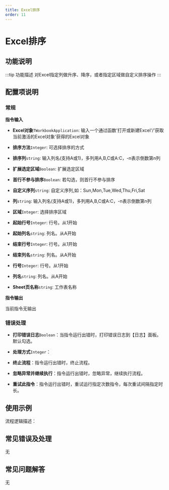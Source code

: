 ```yaml
---
title: Excel排序
order: 11
---
```


# Excel排序

## 功能说明

:::tip 功能描述
对Excel指定列做升序、降序，或者指定区域做自定义排序操作
:::

## 配置项说明

### 常规

**指令输入**

- **Excel对象**`TWorkbookApplication`: 输入一个通过函数'打开或新建Excel'/'获取当前激活的Excel对象'获得的Excel对象

- **排序方法**`Integer`: 可选择排序的方式

- **排序列**`string`: 输入列名(支持A或1)，多列用A,B,C或A:C，-n表示倒数第n列

- **扩展选定区域**`Boolean`: 扩展选定区域

- **首行不参与排序**`Boolean`: 若勾选，则首行不参与排序

- **自定义序列**`string`: 自定义序列,如：Sun,Mon,Tue,Wed,Thu,Fri,Sat

- **列**`string`: 输入列名(支持A或1)，多列用A,B,C或A:C，-n表示倒数第n列

- **区域**`Integer`: 选择排序区域

- **起始行号**`Integer`: 行号。从1开始

- **起始列名**`string`: 列名。从A开始

- **结束行号**`Integer`: 行号。从1开始

- **结束列名**`string`: 列名。从A开始

- **行号**`Integer`: 行号。从1开始

- **列名**`string`: 列名。从A开始

- **Sheet页名称**`string`: 工作表名称


**指令输出**

当前指令无输出

### 错误处理

- **打印错误日志**`Boolean`：当指令运行出错时，打印错误日志到【日志】面板。默认勾选。

- **处理方式**`Integer`：

 - **终止流程**：指令运行出错时，终止流程。

 - **忽略异常并继续执行**：指令运行出错时，忽略异常，继续执行流程。

 - **重试此指令**：指令运行出错时，重试运行指定次数指令，每次重试间隔指定时长。

## 使用示例

流程逻辑描述：

## 常见错误及处理

无

## 常见问题解答

无

